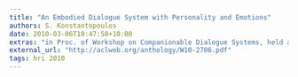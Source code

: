 ```yaml
---
title: "An Embodied Dialogue System with Personality and Emotions"
authors: S. Konstantopoulos
date: 2010-03-06T10:47:58+10:00
extras: "in Proc. of Workshop on Companionable Dialogue Systems, held at the 48th Annual Meeting of the Association for Computational Linguistics (ACL 2010), Uppsala, Sweden, 2010."
external_url: "http://aclweb.org/anthology/W10-2706.pdf"
tags: hri 2010
---
```

<!--An enduring challenge in human-
computer interaction (HCI) research is the
creation of natural and intuitive interfaces.
Besides the obvious requirement that such
interfaces communicate over modalities
such as natural language (especially spo-
ken) and gesturing that are more natural
for humans, exhibiting affect and adaptiv-
ity have also been identified as important
factors to the interface’s acceptance by the
user. In the work presented here, we pro-
pose a novel architecture for affective and
multimodal dialogue systems that allows
explicit control over the personality traits
that we want the system to exhibit. More
specifically, we approach personality as
a means of synthesising different, and
possibly conflicting, adaptivity models
into an overall model to be used to drive
the interaction components of the system.
Furthermore, this synthesis is performed
in the presence of domain knowledge,
so that domain structure and relations
influence the results of the calculation.-->

